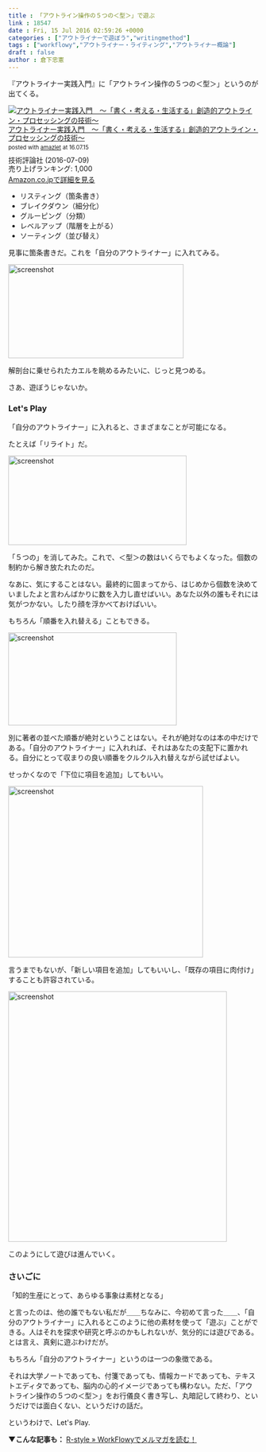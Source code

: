 ```yaml
---
title : 「アウトライン操作の５つの＜型＞」で遊ぶ
link : 18547
date : Fri, 15 Jul 2016 02:59:26 +0000
categories : ["アウトライナーで遊ぼう","writingmethod"]
tags : ["workflowy","アウトライナー・ライティング","アウトライナー概論"]
draft : false
author : 倉下忠憲
---
```


『アウトライナー実践入門』に「アウトライン操作の５つの＜型＞」というのが出てくる。

<div class="amazlet-box" style="margin-bottom:0px;"><div class="amazlet-image" style="float:left;margin:0px 12px 1px 0px;"><a href="http://www.amazon.co.jp/exec/obidos/ASIN/B01I0TZWUK/rashita1000-22/ref=nosim/" name="amazletlink" target="_blank"><img src="http://ecx.images-amazon.com/images/I/51HoJpXhvnL._SL160_.jpg" alt="アウトライナー実践入門　～「書く・考える・生活する」創造的アウトライン・プロセッシングの技術～" style="border: none;" /></a></div><div class="amazlet-info" style="line-height:120%; margin-bottom: 10px"><div class="amazlet-name" style="margin-bottom:10px;line-height:120%"><a href="http://www.amazon.co.jp/exec/obidos/ASIN/B01I0TZWUK/rashita1000-22/ref=nosim/" name="amazletlink" target="_blank">アウトライナー実践入門　～「書く・考える・生活する」創造的アウトライン・プロセッシングの技術～</a><div class="amazlet-powered-date" style="font-size:80%;margin-top:5px;line-height:120%">posted with <a href="http://www.amazlet.com/" title="amazlet" target="_blank">amazlet</a> at 16.07.15</div></div><div class="amazlet-detail">技術評論社 (2016-07-09)<br />売り上げランキング: 1,000<br /></div><div class="amazlet-sub-info" style="float: left;"><div class="amazlet-link" style="margin-top: 5px"><a href="http://www.amazon.co.jp/exec/obidos/ASIN/B01I0TZWUK/rashita1000-22/ref=nosim/" name="amazletlink" target="_blank">Amazon.co.jpで詳細を見る</a></div></div></div><div class="amazlet-footer" style="clear: left"></div></div>

<ul>
<li>リスティング（箇条書き）</li>
<li>ブレイクダウン（細分化）</li>
<li>グルーピング（分類）</li>
<li>レベルアップ（階層を上がる）</li>
<li>ソーティング（並び替え）</li>
</ul>

見事に箇条書きだ。これを「自分のアウトライナー」に入れてみる。

<a href="https://rashita.net/blog/?attachment_id=18550" rel="attachment wp-att-18550"><img src="https://rashita.net/blog/wp-content/uploads/2016/07/screenshot16.png" alt="screenshot" width="353" height="189" class="alignnone size-full wp-image-18550" /></a>

解剖台に乗せられたカエルを眺めるみたいに、じっと見つめる。

さあ、遊ぼうじゃないか。

<h3>Let's Play</h3>

「自分のアウトライナー」に入れると、さまざまなことが可能になる。

たとえば「リライト」だ。


<a href="https://rashita.net/blog/?attachment_id=18551" rel="attachment wp-att-18551"><img src="https://rashita.net/blog/wp-content/uploads/2016/07/screenshot17.png" alt="screenshot" width="359" height="180" class="alignnone size-full wp-image-18551" /></a>

「５つの」を消してみた。これで、＜型＞の数はいくらでもよくなった。個数の制約から解き放たれたのだ。

なあに、気にすることはない。最終的に固まってから、はじめから個数を決めていましたよと言わんばかりに数を入力し直せばいい。あなた以外の誰もそれには気がつかない。したり顔を浮かべておけばいい。

もちろん「順番を入れ替える」こともできる。

<a href="https://rashita.net/blog/?attachment_id=18552" rel="attachment wp-att-18552"><img src="https://rashita.net/blog/wp-content/uploads/2016/07/screenshot18.png" alt="screenshot" width="339" height="187" class="alignnone size-full wp-image-18552" /></a>

別に著者の並べた順番が絶対ということはない。それが絶対なのは本の中だけである。「自分のアウトライナー」に入れれば、それはあなたの支配下に置かれる。自分にとって収まりの良い順番をクルクル入れ替えながら試せばよい。

せっかくなので「下位に項目を追加」してもいい。

<a href="https://rashita.net/blog/?attachment_id=18553" rel="attachment wp-att-18553"><img src="https://rashita.net/blog/wp-content/uploads/2016/07/screenshot19.png" alt="screenshot" width="392" height="345" class="alignnone size-full wp-image-18553" /></a>

言うまでもないが、「新しい項目を追加」してもいいし、「既存の項目に肉付け」することも許容されている。

<a href="https://rashita.net/blog/?attachment_id=18554" rel="attachment wp-att-18554"><img src="https://rashita.net/blog/wp-content/uploads/2016/07/screenshot20.png" alt="screenshot" width="440" height="504" class="alignnone size-full wp-image-18554" /></a>

このようにして遊びは進んでいく。

<h3>さいごに</h3>

「知的生産にとって、あらゆる事象は素材となる」

と言ったのは、他の誰でもない私だが＿＿ちなみに、今初めて言った＿＿、「自分のアウトライナー」に入れるとこのように他の素材を使って「遊ぶ」ことができる。人はそれを探求や研究と呼ぶのかもしれないが、気分的には遊びである。とは言え、真剣に遊ぶわけだが。

もちろん「自分のアウトライナー」というのは一つの象徴である。

それは大学ノートであっても、付箋であっても、情報カードであっても、テキストエディタであっても、脳内の心的イメージであっても構わない。ただ、「アウトライン操作の５つの＜型＞」をお行儀良く書き写し、丸暗記して終わり、というだけでは面白くない、というだけの話だ。

というわけで、Let's Play.

<strong>▼こんな記事も：</strong>
<a href="https://rashita.net/blog/?p=18413">R-style » WorkFlowyでメルマガを読む！</a>